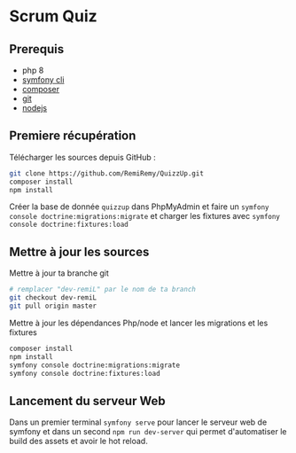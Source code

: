 # Scrum Quiz

## Prerequis
- php 8
- [symfony cli](https://symfony.com/download)
- [composer](https://getcomposer.org/download/)
- [git](https://git-scm.com/downloads)
- [nodejs](https://nodejs.org/en/download/)

## Premiere récupération

Télécharger les sources depuis GitHub :
```bash
git clone https://github.com/RemiRemy/QuizzUp.git
composer install
npm install
```

Créer la base de donnée ``quizzup`` dans PhpMyAdmin et faire un ``symfony console doctrine:migrations:migrate`` et charger les fixtures avec ``symfony console doctrine:fixtures:load``

## Mettre à jour les sources

Mettre à jour ta branche git
```bash
# remplacer "dev-remiL" par le nom de ta branch
git checkout dev-remiL
git pull origin master

```

Mettre à jour les dépendances Php/node et lancer les migrations et les fixtures
```bash
composer install
npm install
symfony console doctrine:migrations:migrate
symfony console doctrine:fixtures:load
```

## Lancement du serveur Web

Dans un premier terminal ``symfony serve`` pour lancer le serveur web de symfony et dans un second ``npm run dev-server`` qui permet d'automatiser le build des assets et avoir le hot reload.